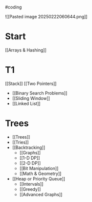 #coding

![[Pasted image 20250222060644.png]]
# Start
[[Arrays & Hashing]]
# T1

[[Stack]] 
[[Two Pointers]]
- [[Binary Search Problems]]
- [[Sliding Window]]
- [[Linked List]]


# Trees 
- [[Trees]] 
- [[Tries]]
- [[Backtracking]] 
	- [[Graphs]] 
	- [[1-D DP]]
	- [[2-D DP]]
	- [[Bit Manipulation]] 
	- [[Math & Geometry]] 
- [[Heap or Priority Queue]]
	- [[Intervals]] 
	- [[Greedy]] 
	- [[Advanced Graphs]] 
